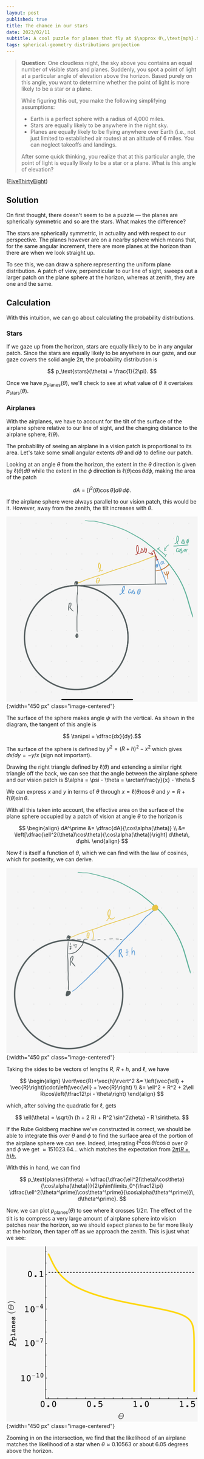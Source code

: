 ```yaml
---
layout: post
published: true
title: The chance in our stars
date: 2023/02/11
subtitle: A cool puzzle for planes that fly at $\approx 0\,\text{mph}.$
tags: spherical-geometry distributions projection
---
```


>**Question**: One cloudless night, the sky above you contains an equal number of visible stars and planes. Suddenly, you spot a point of light at a particular angle of elevation above the horizon. Based purely on this angle, you want to determine whether the point of light is more likely to be a star or a plane.
>
>While figuring this out, you make the following simplifying assumptions:
>
>- Earth is a perfect sphere with a radius of 4,000 miles.
>- Stars are equally likely to be anywhere in the night sky.
>- Planes are equally likely to be flying anywhere over Earth (i.e., not just limited to established air routes) at an altitude of 6 miles. You can neglect takeoffs and landings.
>
>After some quick thinking, you realize that at this particular angle, the point of light is equally likely to be a star or a plane. What is this angle of elevation?

<!--more-->

([FiveThirtyEight](https://fivethirtyeight.com/features/its-a-star-its-a-plane-its-the-riddler/))

## Solution

On first thought, there doesn't seem to be a puzzle — the planes are spherically symmetric and so are the stars. What makes the difference?

The stars are spherically symmetric, in actuality and with respect to our perspective. The planes however are on a nearby sphere which means that, for the same angular increment, there are more planes at the horizon than there are when we look straight up.

To see this, we can draw a sphere representing the uniform plane distribution. A patch of view, perpendicular to our line of sight, sweeps out a larger patch on the plane sphere at the horizon, whereas at zenith, they are one and the same.

## Calculation

With this intuition, we can go about calculating the probability distributions. 

### Stars

<!-- First of all, the stars are uniform with respect to our perspective.  -->
If we gaze up from the horizon, stars are equally likely to be in any angular patch. Since the stars are equally likely to be anywhere in our gaze, and our gaze covers the solid angle $2\pi,$ the probability distribution is

$$ p_\text{stars}(\theta) = \frac{1}{2\pi}. $$

<!-- i.e. if we are just considering small patches of sky, we'd have a true uniform distribution $p(\theta,\phi) = 1/4\pi.$  -->

<!-- however, we have to account for the fact that when we look up at an angle $\theta$ to the horizon, we can look at any angle $\phi.$ this gives small angles of $\theta$ a larger circle of sky to intercept. the radius if proportional to $\cos\theta$ so -->

<!-- $$ p_\text{stars}(\theta) = \dfrac{\cos\theta}{\int\limits_0^{\frac12\pi}\cos\theta\,\text{d}\theta} = \cos\theta. $$ -->

Once we have $p_\text{planes}(\theta),$ we'll check to see at what value of $\theta$ it overtakes $p_\text{stars}(\theta).$

### Airplanes

With the airplanes, we have to account for the tilt of the surface of the airplane sphere relative to our line of sight, and the changing distance to the airplane sphere, $\ell(\theta).$

The probability of seeing an airplane in a vision patch is proportional to its area. Let's take some small angular extents $d \theta$ and $d \phi$ to define our patch.

Looking at an angle $\theta$ from the horizon, the extent in the $\theta$ direction is given by $\ell(\theta)d\theta$ while the extent in the $\phi$ direction is $\ell(\theta)\cos\theta d\phi,$ making the area of the patch

$$ dA = \left[l^2(\theta)\cos\theta\right] d\theta\, d\phi. $$

If the airplane sphere were always parallel to our vision patch, this would be it. However, away from the zenith, the tilt increases with $\theta.$ 

![](/img/2023-02-11-alpha-diagram.png){:width="450 px" class="image-centered"}

The surface of the sphere makes angle $\psi$ with the vertical. As shown in the diagram, the tangent of this angle is 

$$ \tan\psi = \dfrac{dx}{dy}.$$ 

The surface of the sphere is defined by $y^2 = (R+h)^2 - x^2$ which gives $dx/dy = -y/x$ (sign not important). 

Drawing the right triangle defined by $\ell(\theta)$ and extending a similar right triangle off the back, we can see that the angle between the airplane sphere and our vision patch is $\alpha = \psi - \theta = \arctan\frac{y}{x} - \theta.$

We can express $x$ and $y$ in terms of $\theta$ through $x = \ell(\theta)\cos\theta$ and $y = R + \ell(\theta)\sin\theta.$

With all this taken into account, the effective area on the surface of the plane sphere occupied by a patch of vision at angle $\theta$ to the horizon is

$$
  \begin{align}
    dA^\prime &= \dfrac{dA}{\cos\alpha(\theta)} \\
    &= \left[\dfrac{\ell^2(\theta)\cos\theta}{\cos\alpha(\theta)}\right] d\theta\, d\phi. 
  \end{align}
$$

<!-- we can analyze the tilt by drawing a triangle. our vision patch is perpendicular to us and, so, makes angle $\theta$ with the corresponding patch on the sphere. that means our patch is a projection of the airplane patch at angle $\theta,$ so that $\text{d}A = \text{d}A^\prime/\cos\theta.$ -->

<!-- the length of the patch in the $\theta$-direction is just $\ell \Delta \theta,$ while the circumference of the strip is $2\pi\ell\cos\theta,$ making $dA = 2\pi\ell^2\cos\theta/\cos\theta = 2\pi\ell^2.$ -->

Now $\ell$ is itself a function of $\theta,$ which we can find with the law of cosines, which for posterity, we can derive.

![](/img/2023-02-11-law-cosines.png){:width="450 px" class="image-centered"}

Taking the sides to be vectors of lengths $R,$ $R+h,$ and $\ell,$ we have 

$$
  \begin{align}
    \lvert\vec{R}+\vec{h}\rvert^2 &= \left(\vec{\ell} + \vec{R}\right)\cdot\left(\vec{\ell} + \vec{R}\right) \\
    &= \ell^2 + R^2 + 2\ell R\cos\left(\tfrac12\pi - \theta\right)
  \end{align}
$$

which, after solving the quadratic for $\ell,$ gets 

$$ \ell(\theta) = \sqrt{h (h + 2 R) + R^2 \sin^2\theta} - R \sin\theta. $$

If the Rube Goldberg machine we've constructed is correct, we should be able to integrate this over $\theta$ and $\phi$ to find the surface area of the portion of the airplane sphere we can see. Indeed, integrating $\ell^2 \cos\theta/\cos\alpha$ over $\theta$ and $\phi$ we get $\approx 151023.64\ldots$ which matches the expectation from [$2\pi(R+h)h.$](https://mathworld.wolfram.com/SphericalCap.html)

With this in hand, we can find

$$ p_\text{planes}(\theta) = \dfrac{\dfrac{\ell^2(\theta)\cos\theta}{\cos\alpha(\theta)}}{2\pi\int\limits_0^{\frac12\pi} \dfrac{\ell^2(\theta^\prime)\cos\theta^\prime}{\cos\alpha(\theta^\prime)}\, d\theta^\prime}. $$

Now, we can plot $p_\text{planes}(\theta)$ to see where it crosses $1/2\pi.$ The effect of the tilt is to compress a very large amount of airplane sphere into vision patches near the horizon, so we should expect planes to be far more likely at the horizon, then taper off as we approach the zenith. This is just what we see:

![](/img/2023-02-11-improbable-stars.png){:width="450 px" class="image-centered"}

Zooming in on the intersection, we find that the likelihood of an airplane matches the likelihood of a star when $\theta \approx 0.10563$ or about $6.05$ degrees above the horizon.
    

<br>

